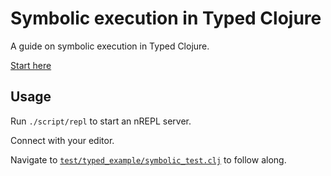 # Symbolic execution in Typed Clojure

A guide on symbolic execution in Typed Clojure.

[Start here](test/typed_example/symbolic_guide.clj)

## Usage

Run `./script/repl` to start an nREPL server.

Connect with your editor.

Navigate to [`test/typed_example/symbolic_test.clj`](test/typed_example/symbolic_test.clj) to follow along.
